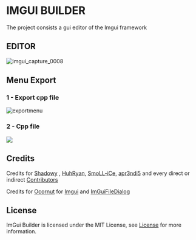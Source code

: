 # IMGUI BUILDER

The project consists a gui editor of the Imgui framework


## EDITOR
![imgui_capture_0008](https://cdn.discordapp.com/attachments/729202164504854628/802426214979469322/vmcV3yL.gif)

## Menu Export

### 1 - Export cpp file

![exportmenu](https://i.imgur.com/AJdNJho.gif)

 ### 2 - Cpp file

![](https://i.imgur.com/BbnjqXu.gif)

## Credits 
Credits for [Shadowy](https://github.com/SrShadowy) , [HuhRyan](https://github.com/zimzika), [SmoLL-iCe](https://github.com/SmoLL-iCe), [apr3ndi5](https://github.com/apr3ndi5) and every direct or indirect [Contributors](https://github.com/Code-Building/ImGuiBuilder/graphs/contributors)

Credits for [Ocornut](https://github.com/ocornut) for [Imgui](https://github.com/ocornut/imgui)
and [ImGuiFileDialog](https://github.com/aiekick/ImGuiFileDialog/tree/d331d139ecd026ef45f2ba03175182e29f6aef56)
## License

ImGui Builder is licensed under the MIT License, see [License](https://github.com/Code-Building/ImGuiBuilder/blob/main/LICENSE) for more information.
